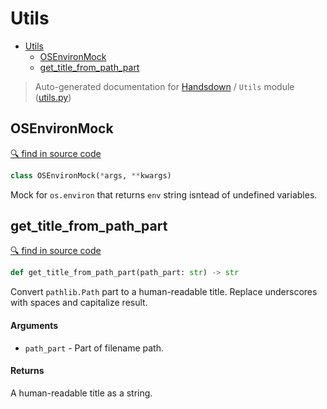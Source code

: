 # Utils

- [Utils](#utils)
  - [OSEnvironMock](#osenvironmock)
  - [get_title_from_path_part](#get_title_from_path_part)

> Auto-generated documentation for [Handsdown](./README.md) / `Utils` module ([utils.py](../handsdown/utils.py))

## OSEnvironMock

[🔍 find in source code](../handsdown/utils.py#L5)

```python
class OSEnvironMock(*args, **kwargs)
```

Mock for `os.environ` that returns `env` string isntead of undefined variables.

## get_title_from_path_part

[🔍 find in source code](../handsdown/utils.py#L14)

```python
def get_title_from_path_part(path_part: str) -> str
```

Convert `pathlib.Path` part to a human-readable title.
Replace underscores with spaces and capitalize result.

#### Arguments

- `path_part` - Part of filename path.

#### Returns

A human-readable title as a string.

